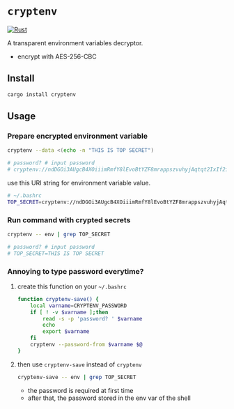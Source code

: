 # `cryptenv`

[![Rust](https://github.com/shosatojp/cryptenv/actions/workflows/rust.yml/badge.svg)](https://github.com/shosatojp/cryptenv/actions/workflows/rust.yml)

A transparent environment variables decryptor.

- encrypt with AES-256-CBC

## Install

```sh
cargo install cryptenv
```

## Usage

### Prepare encrypted environment variable

```sh
cryptenv --data <(echo -n "THIS IS TOP SECRET")

# password? # input password
# cryptenv://ndDGOi3AUgcB4XOiiimRmfY8lEvoBtYZF8mrappszvuhyjAqtqt2IxIf2iFXx+If
```

use this URI string for environment variable value.

```sh
# ~/.bashrc
TOP_SECRET=cryptenv://ndDGOi3AUgcB4XOiiimRmfY8lEvoBtYZF8mrappszvuhyjAqtqt2IxIf2iFXx+If
```

### Run command with crypted secrets

```sh
cryptenv -- env | grep TOP_SECRET

# password? # input password
# TOP_SECRET=THIS IS TOP SECRET
```

### Annoying to type password everytime?

1. create this function on your `~/.bashrc`

    ```sh
    function cryptenv-save() {
        local varname=CRYPTENV_PASSWORD
        if [ ! -v $varname ];then
            read -s -p 'password? ' $varname
            echo
            export $varname
        fi
        cryptenv --password-from $varname $@
    }
    ```

2. then use `cryptenv-save` instead of `cryptenv`

    ```sh
    cryptenv-save -- env | grep TOP_SECRET
    ```

    - the password is required at first time
    - after that, the password stored in the env var of the shell
